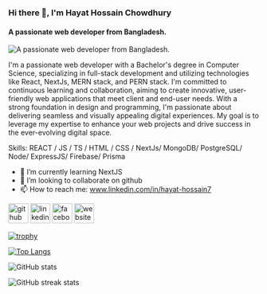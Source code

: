 ### Hi there 👋, I'm Hayat Hossain Chowdhury
#### A passionate web developer from Bangladesh.
![A passionate web developer from Bangladesh.](https://i.ibb.co/G7CNCL1/1693384554148.jpg)

I'm a passionate web developer with a Bachelor's degree in Computer Science, specializing in full-stack development and utilizing technologies like React, NextJs, MERN stack, and PERN stack. I'm committed to continuous learning and collaboration, aiming to create innovative, user-friendly web applications that meet client and end-user needs. With a strong foundation in design and programming, I'm passionate about delivering seamless and visually appealing digital experiences. My goal is to leverage my expertise to enhance your web projects and drive success in the ever-evolving digital space.

Skills: REACT / JS / TS / HTML / CSS / NextJs/ MongoDB/ PostgreSQL/ Node/ ExpressJS/ Firebase/ Prisma

- 🌱 I’m currently learning NextJS 
- 👯 I’m looking to collaborate on github 
- 📫 How to reach me: www.linkedin.com/in/hayat-hossain7 


[<img src='https://cdn.jsdelivr.net/npm/simple-icons@3.0.1/icons/github.svg' alt='github' height='40'>](https://github.com/nakib1948)  [<img src='https://cdn.jsdelivr.net/npm/simple-icons@3.0.1/icons/linkedin.svg' alt='linkedin' height='40'>](https://www.linkedin.com/in/www.linkedin.com/in/hayat-hossain7/)  [<img src='https://cdn.jsdelivr.net/npm/simple-icons@3.0.1/icons/facebook.svg' alt='facebook' height='40'>](https://www.facebook.com/https://www.facebook.com/HayatHossainNChowdhury/)  [<img src='https://cdn.jsdelivr.net/npm/simple-icons@3.0.1/icons/icloud.svg' alt='website' height='40'>](https://hayat-hossain-portfolio.netlify.app/)  


[![trophy](https://github-profile-trophy.vercel.app/?username=nakib1948)](https://github.com/ryo-ma/github-profile-trophy)

[![Top Langs](https://github-readme-stats.vercel.app/api/top-langs/?username=nakib1948)](https://github.com/anuraghazra/github-readme-stats)

![GitHub stats](https://github-readme-stats.vercel.app/api?username=nakib1948&show_icons=true&count_private=true)  

![GitHub streak stats](https://streak-stats.demolab.com/?user=nakib1948)  
